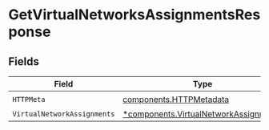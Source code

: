 # GetVirtualNetworksAssignmentsResponse


## Fields

| Field                                                                                         | Type                                                                                          | Required                                                                                      | Description                                                                                   |
| --------------------------------------------------------------------------------------------- | --------------------------------------------------------------------------------------------- | --------------------------------------------------------------------------------------------- | --------------------------------------------------------------------------------------------- |
| `HTTPMeta`                                                                                    | [components.HTTPMetadata](../../models/components/httpmetadata.md)                            | :heavy_check_mark:                                                                            | N/A                                                                                           |
| `VirtualNetworkAssignments`                                                                   | [*components.VirtualNetworkAssignments](../../models/components/virtualnetworkassignments.md) | :heavy_minus_sign:                                                                            | Success                                                                                       |